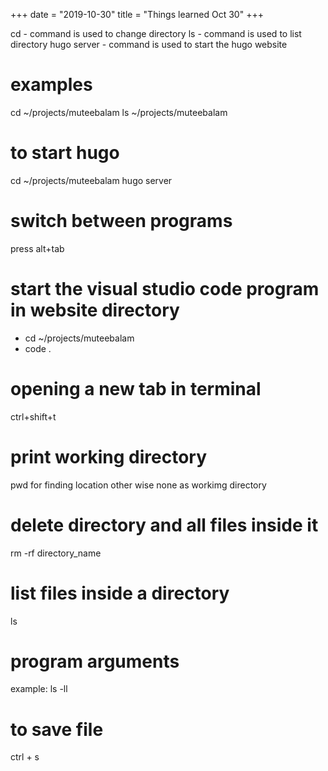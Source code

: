 +++
date = "2019-10-30"
title = "Things learned Oct 30"
+++

cd - command is used to change directory
ls - command is used to list directory
hugo server - command is used to start the hugo website

# examples

cd ~/projects/muteebalam
ls ~/projects/muteebalam

# to start hugo

cd ~/projects/muteebalam
hugo server

# switch between programs
press alt+tab

# start the visual studio code program in website directory

- cd ~/projects/muteebalam
- code .


# opening a new tab in terminal 
ctrl+shift+t 

# print working directory
pwd for finding location other wise none as workimg directory

# delete directory and all files inside it
rm -rf directory_name

# list files inside a directory
ls

# program arguments
example:
ls -ll

# to save file 
ctrl + s 
